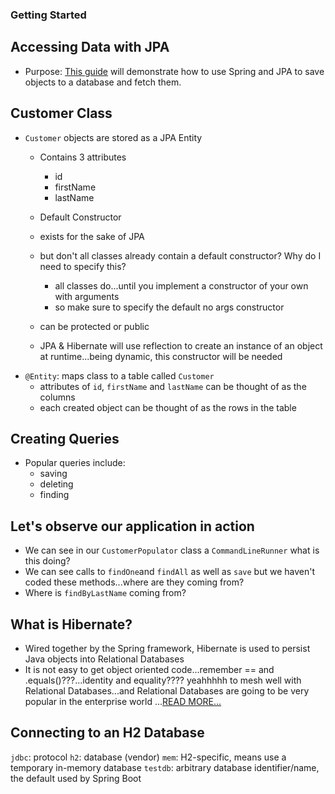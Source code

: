 ### Getting Started
## Accessing Data with JPA
  - Purpose: [This guide](https://wecancodeit.github.io/java-resources/spring/getting-started-guides/accessing-data-with-jpa/) will demonstrate how to use Spring and JPA to save objects to a database and fetch them. 
  
## Customer Class
- `Customer` objects are stored as a JPA Entity
  - Contains 3 attributes
    - id
    - firstName
    - lastName
   - Default Constructor
    - exists for the sake of JPA
    - but don't all classes already contain a default constructor? Why do I need to specify this?
      - all classes do...until you implement a constructor of your own with arguments
      - so make sure to specify the default no args constructor
      
     - can be protected or public
     - JPA & Hibernate will use reflection to create an instance of an object at runtime...being dynamic, this constructor will be needed
- `@Entity`: maps class to a table called `Customer`
  - attributes of `id`, `firstName` and `lastName` can be thought of as the columns
  - each created object can be thought of as the rows in the table

## Creating Queries
- Popular queries include:
  - saving
  - deleting
  - finding

## Let's observe our application in action
- We can see in our `CustomerPopulator` class a  `CommandLineRunner` what is this doing?
- We can see calls to `findOne`and `findAll` as well as `save` but we haven't coded these methods...where are they coming from?
- Where is `findByLastName` coming from?

## What is Hibernate?
- Wired together by the Spring framework, Hibernate is used to persist Java objects into Relational Databases
- It is not easy to get object oriented code...remember == and .equals()???...identity and equality???? yeahhhhh to mesh well with Relational Databases...and Relational Databases are going to be very popular in the enterprise world ...[READ MORE...](https://www.packtpub.com/books/content/introduction-hibernate-and-spring-part-1)

## Connecting to an H2 Database
`jdbc`: protocol
`h2`: database (vendor)
`mem`: H2-specific, means use a temporary in-memory database
`testdb`: arbitrary database identifier/name, the default used by Spring Boot

